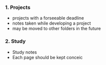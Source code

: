 
### 1. Projects
- projects with a forseeable deadline
- notes taken while developing a project
- may be moved to other folders in the future

### 2. Study
- Study notes
- Each page should be kept conceic